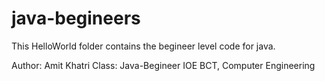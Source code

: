 # java-begineers
This HelloWorld folder contains the begineer level code for java.

Author: Amit Khatri
Class: Java-Begineer
IOE BCT, Computer Engineering

